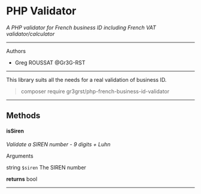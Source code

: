# PHP Validator #
*A PHP validator for French business ID including French VAT validator/calculator*


----------


Authors
- Greg ROUSSAT @Gr3G-RST


----------


This library suits all the needs for a real validation of business ID. 

> composer require gr3grst/php-french-business-id-validator

----------


## Methods

#### isSiren
*Validate a SIREN number - 9 digits + Luhn*

Arguments

string  `$siren` The SIREN number

**returns** bool 

---


